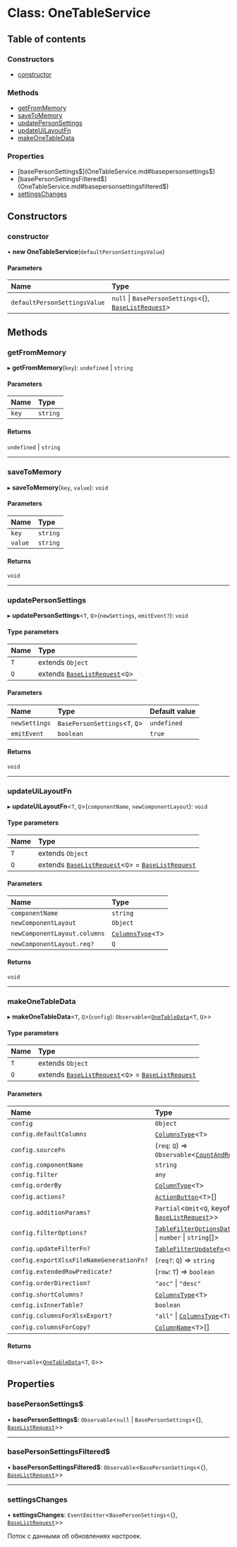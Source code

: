 # Class: OneTableService

## Table of contents

### Constructors

- [constructor](OneTableService.md#constructor)

### Methods

- [getFromMemory](OneTableService.md#getfrommemory)
- [saveToMemory](OneTableService.md#savetomemory)
- [updatePersonSettings](OneTableService.md#updatepersonsettings)
- [updateUiLayoutFn](OneTableService.md#updateuilayoutfn)
- [makeOneTableData](OneTableService.md#makeonetabledata)

### Properties

- [basePersonSettings$](OneTableService.md#basepersonsettings$)
- [basePersonSettingsFiltered$](OneTableService.md#basepersonsettingsfiltered$)
- [settingsChanges](OneTableService.md#settingschanges)

## Constructors

### constructor

• **new OneTableService**(`defaultPersonSettingsValue`)

#### Parameters

| Name | Type |
| :------ | :------ |
| `defaultPersonSettingsValue` | ``null`` \| `BasePersonSettings`<{}, [`BaseListRequest`](BaseListRequest.md)\> |

## Methods

### getFromMemory

▸ **getFromMemory**(`key`): `undefined` \| `string`

#### Parameters

| Name | Type |
| :------ | :------ |
| `key` | `string` |

#### Returns

`undefined` \| `string`

___

### saveToMemory

▸ **saveToMemory**(`key`, `value`): `void`

#### Parameters

| Name | Type |
| :------ | :------ |
| `key` | `string` |
| `value` | `string` |

#### Returns

`void`

___

### updatePersonSettings

▸ **updatePersonSettings**<`T`, `Q`\>(`newSettings`, `emitEvent?`): `void`

#### Type parameters

| Name | Type |
| :------ | :------ |
| `T` | extends `Object` |
| `Q` | extends [`BaseListRequest`](BaseListRequest.md)<`Q`\> |

#### Parameters

| Name | Type | Default value |
| :------ | :------ | :------ |
| `newSettings` | `BasePersonSettings`<`T`, `Q`\> | `undefined` |
| `emitEvent` | `boolean` | `true` |

#### Returns

`void`

___

### updateUiLayoutFn

▸ **updateUiLayoutFn**<`T`, `Q`\>(`componentName`, `newComponentLayout`): `void`

#### Type parameters

| Name | Type |
| :------ | :------ |
| `T` | extends `Object` |
| `Q` | extends [`BaseListRequest`](BaseListRequest.md)<`Q`\> = [`BaseListRequest`](BaseListRequest.md) |

#### Parameters

| Name | Type |
| :------ | :------ |
| `componentName` | `string` |
| `newComponentLayout` | `Object` |
| `newComponentLayout.columns` | [`ColumnsType`](../README.md#columnstype)<`T`\> |
| `newComponentLayout.req?` | `Q` |

#### Returns

`void`

___

### makeOneTableData

▸ **makeOneTableData**<`T`, `Q`\>(`config`): `Observable`<[`OneTableData`](OneTableData.md)<`T`, `Q`\>\>

#### Type parameters

| Name | Type |
| :------ | :------ |
| `T` | extends `Object` |
| `Q` | extends [`BaseListRequest`](BaseListRequest.md)<`Q`\> = [`BaseListRequest`](BaseListRequest.md) |

#### Parameters

| Name | Type |
| :------ | :------ |
| `config` | `Object` |
| `config.defaultColumns` | [`ColumnsType`](../README.md#columnstype)<`T`\> |
| `config.sourceFn` | (`req`: `Q`) => `Observable`<[`CountAndRows`](../interfaces/CountAndRows.md)<`T`\>\> |
| `config.componentName` | `string` |
| `config.filter` | `any` |
| `config.orderBy` | [`ColumnType`](../README.md#columntype)<`T`\> |
| `config.actions?` | [`ActionButton`](ActionButton.md)<`T`\>[] |
| `config.additionParams?` | `Partial`<`Omit`<`Q`, keyof [`BaseListRequest`](BaseListRequest.md)\>\> |
| `config.filterOptions?` | [`TableFilterOptionsData`](../README.md#tablefilteroptionsdata)<`string` \| `number` \| `string`[]\> |
| `config.updateFilterFn?` | [`TableFilterUpdateFn`](../README.md#tablefilterupdatefn)<`Q`\> |
| `config.exportXlsxFileNameGenerationFn?` | (`req?`: `Q`) => `string` |
| `config.extendedRowPredicate?` | (`row`: `T`) => `boolean` |
| `config.orderDirection?` | ``"asc"`` \| ``"desc"`` |
| `config.shortColumns?` | [`ColumnsType`](../README.md#columnstype)<`T`\> |
| `config.isInnerTable?` | `boolean` |
| `config.columnsForXlsxExport?` | ``"all"`` \| [`ColumnsType`](../README.md#columnstype)<`T`\> |
| `config.columnsForCopy?` | [`ColumnName`](../README.md#columnname)<`T`\>[] |

#### Returns

`Observable`<[`OneTableData`](OneTableData.md)<`T`, `Q`\>\>

## Properties

### basePersonSettings$

• **basePersonSettings$**: `Observable`<``null`` \| `BasePersonSettings`<{}, [`BaseListRequest`](BaseListRequest.md)\>\>

___

### basePersonSettingsFiltered$

• **basePersonSettingsFiltered$**: `Observable`<`BasePersonSettings`<{}, [`BaseListRequest`](BaseListRequest.md)\>\>

___

### settingsChanges

• **settingsChanges**: `EventEmitter`<`BasePersonSettings`<{}, [`BaseListRequest`](BaseListRequest.md)\>\>

Поток с данными об обновлениях настроек.
